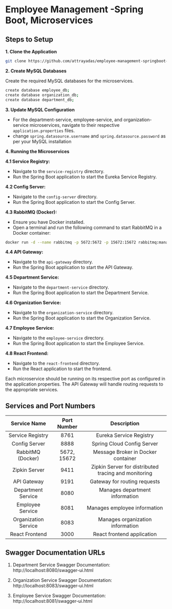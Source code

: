 # Employee Management -Spring Boot, Microservices

## Steps to Setup

**1. Clone the Application**

```bash
git clone https://github.com/attrayadas/employee-management-springboot-microservices
```

**2. Create MySQL Databases**

Create the required MySQL databases for the microservices.
```bash
create database employee_db;
create database organization_db;
create database department_db;
```

**3. Update MySQL Configuration**

+ For the department-service, employee-service, and organization-service microservices, navigate to their respective `application.properties` files.
+ change `spring.datasource.username` and `spring.datasource.password` as per your MySQL installation
  
**4. Running the Microservices**
   
**4.1 Service Registry:**
  
+ Navigate to the `service-registry` directory.
+ Run the Spring Boot application to start the Eureka Service Registry.

**4.2 Config Server:**
  
+ Navigate to the `config-server` directory.
+ Run the Spring Boot application to start the Config Server.

**4.3 RabbitMQ (Docker):**
  
+ Ensure you have Docker installed.
+ Open a terminal and run the following command to start RabbitMQ in a Docker container:

```bash
docker run -d --name rabbitmq -p 5672:5672 -p 15672:15672 rabbitmq:management
```

**4.4 API Gateway:**
  
+ Navigate to the `api-gateway` directory.
+ Run the Spring Boot application to start the API Gateway.

**4.5 Department Service:**
  
+ Navigate to the `department-service` directory.
+ Run the Spring Boot application to start the Department Service.

**4.6 Organization Service:**
  
+ Navigate to the `organization-service` directory.
+ Run the Spring Boot application to start the Organization Service.

**4.7 Employee Service:**
  
+ Navigate to the `employee-service` directory.
+ Run the Spring Boot application to start the Employee Service.

**4.8 React Frontend:**
  
+ Navigate to the `react-frontend` directory.
+ Run the React application to start the frontend.


Each microservice should be running on its respective port as configured in the application properties. The API Gateway will handle routing requests to the appropriate services.

## Services and Port Numbers

|   **Service Name**   | **Port Number** |                    **Description**                   |
|:--------------------:|:---------------:|:----------------------------------------------------:|
| Service Registry     | 8761            | Eureka Service Registry                              |
| Config Server        | 8888            | Spring Cloud Config Server                           |
| RabbitMQ (Docker)    | 5672, 15672     | Message Broker in Docker container                   |
| Zipkin Server        | 9411            | Zipkin Server for distributed tracing and monitoring |
| API Gateway          | 9191            | Gateway for routing requests                         |
| Department Service   | 8080            | Manages department information                       |
| Employee Service     | 8081            | Manages employee information                         |
| Organization Service | 8083            | Manages organization information                     |
| React Frontend       | 3000            | React frontend application                           |

## Swagger Documentation URLs
1. Department Service Swagger Documentation: http://localhost:8080/swagger-ui.html

2. Organization Service Swagger Documentation: http://localhost:8083/swagger-ui.html

3. Employee Service Swagger Documentation: http://localhost:8081/swagger-ui.html
